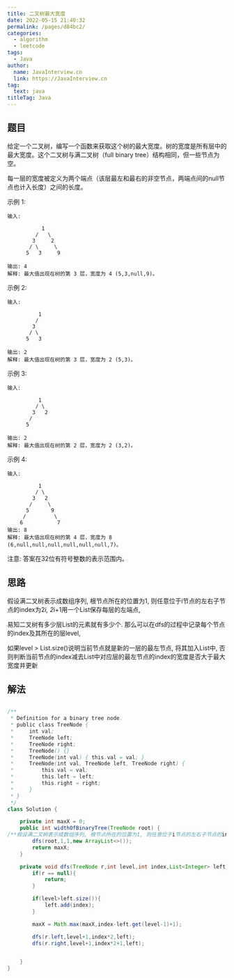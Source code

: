 ```yaml
---
title: 二叉树最大宽度
date: 2022-05-15 21:40:32
permalink: /pages/d84bc2/
categories: 
  - algorithm
  - leetcode
tags: 
  - Java
author: 
  name: JavaInterview.cn
  link: https://JavaInterview.cn
tag: 
  text: java
titleTag: Java
---
```



## 题目
给定一个二叉树，编写一个函数来获取这个树的最大宽度。树的宽度是所有层中的最大宽度。这个二叉树与满二叉树（full binary tree）结构相同，但一些节点为空。

每一层的宽度被定义为两个端点（该层最左和最右的非空节点，两端点间的null节点也计入长度）之间的长度。

示例 1:

    输入: 

               1
             /   \
            3     2
           / \     \  
          5   3     9 
    
    输出: 4
    解释: 最大值出现在树的第 3 层，宽度为 4 (5,3,null,9)。
示例 2:
    
    输入: 
    
              1
             /  
            3    
           / \       
          5   3     
    
    输出: 2
    解释: 最大值出现在树的第 3 层，宽度为 2 (5,3)。
示例 3:

    输入: 
    
              1
             / \
            3   2 
           /        
          5      
    
    输出: 2
    解释: 最大值出现在树的第 2 层，宽度为 2 (3,2)。
示例 4:

    输入: 
    
              1
             / \
            3   2
           /     \  
          5       9 
         /         \
        6           7
    输出: 8
    解释: 最大值出现在树的第 4 层，宽度为 8 (6,null,null,null,null,null,null,7)。
注意: 答案在32位有符号整数的表示范围内。


## 思路

假设满二叉树表示成数组序列, 根节点所在的位置为1, 则任意位于i节点的左右子节点的index为2*i, 2*i+1用一个List保存每层的左端点,
 
易知二叉树有多少层List的元素就有多少个. 那么可以在dfs的过程中记录每个节点的index及其所在的层level, 

如果level > List.size()说明当前节点就是新的一层的最左节点, 将其加入List中, 否则判断当前节点的index减去List中对应层的最左节点的index的宽度是否大于最大宽度并更新

## 解法
```java

/**
 * Definition for a binary tree node.
 * public class TreeNode {
 *     int val;
 *     TreeNode left;
 *     TreeNode right;
 *     TreeNode() {}
 *     TreeNode(int val) { this.val = val; }
 *     TreeNode(int val, TreeNode left, TreeNode right) {
 *         this.val = val;
 *         this.left = left;
 *         this.right = right;
 *     }
 * }
 */
class Solution {

    private int maxX = 0;
    public int widthOfBinaryTree(TreeNode root) {
/**假设满二叉树表示成数组序列, 根节点所在的位置为1, 则任意位于i节点的左右子节点的index为2*i, 2*i+1用一个List保存每层的左端点, 易知二叉树有多少层List的元素就有多少个. 那么可以在dfs的过程中记录每个节点的index及其所在的层level, 如果level > List.size()说明当前节点就是新的一层的最左节点, 将其加入List中, 否则判断当前节点的index减去List中对应层的最左节点的index的宽度是否大于最大宽度并更新**/
        dfs(root,1,1,new ArrayList<>());
        return maxX;
    }

    private void dfs(TreeNode r,int level,int index,List<Integer> left){
        if(r == null){
            return;
        }

        if(level>left.size()){
            left.add(index);
        }

        maxX = Math.max(maxX,index-left.get(level-1)+1);

        dfs(r.left,level+1,index*2,left);
        dfs(r.right,level+1,index*2+1,left);


    }
}
```